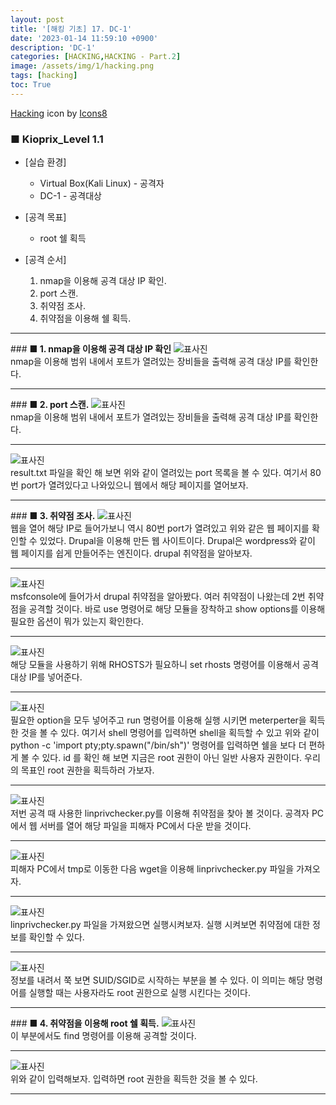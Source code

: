 ```yaml
---
layout: post
title: '[해킹 기초] 17. DC-1'
date: '2023-01-14 11:59:10 +0900'
description: 'DC-1'
categories: [HACKING,HACKING - Part.2]
image: /assets/img/1/hacking.png
tags: [hacking]
toc: True
---
```

<a text-size="1px" target="_blank" href="https://icons8.com/icon/5503/hacking">Hacking</a> icon by <a target="_blank" href="https://icons8.com">Icons8</a>

### <b>■ Kioprix_Level 1.1</b>
- [실습 환경]
    - Virtual Box(Kali Linux) - 공격자
    - DC-1 - 공격대상

- [공격 목표]
    - root 쉘 획득

- [공격 순서]
    1. nmap을 이용해 공격 대상 IP 확인.
    2. port 스캔.
    3. 취약점 조사.
    4. 취약점을 이용해 쉘 획득.

<hr>
### <b>■ 1. nmap을 이용해 공격 대상 IP 확인</b>
<img src="/assets/img/hacking/part2-11/1.png" alt="표사진"><br>
nmap을 이용해 범위 내에서 포트가 열려있는 장비들을 출력해 공격 대상 IP를 확인한다.
<hr>
### <b>■ 2. port 스캔.</b>
<img src="/assets/img/hacking/part2-11/1.1.png" alt="표사진"><br>
nmap을 이용해 범위 내에서 포트가 열려있는 장비들을 출력해 공격 대상 IP를 확인한다.
<hr>
<img src="/assets/img/hacking/part2-11/2.png" alt="표사진"><br>
result.txt 파일을 확인 해 보면 위와 같이 열려있는 port 목록을 볼 수 있다. 여기서 80번 port가 열려있다고 나와있으니 웹에서 해당 페이지를 열어보자.
<hr>
### <b>■ 3. 취약점 조사.</b>
<img src="/assets/img/hacking/part2-11/3.png" alt="표사진"><br>
웹을 열어 해당 IP로 들어가보니 역시 80번 port가 열려있고 위와 같은 웹 페이지를 확인할 수 있었다. Drupal을 이용해 만든 웹 사이트이다. Drupal은 wordpress와 같이
웹 페이지를 쉽게 만들어주는 엔진이다. drupal 취약점을 알아보자.
<hr>
<img src="/assets/img/hacking/part2-11/4.png" alt="표사진"><br>
msfconsole에 들어가서 drupal 취약점을 알아봤다. 여러 취약점이 나왔는데 2번 취약점을 공격할 것이다. 바로 use 명령어로 해당 모듈을 장착하고 show options를 이용해
필요한 옵션이 뭐가 있는지 확인한다.
<hr>
<img src="/assets/img/hacking/part2-11/5.png" alt="표사진"><br>
해당 모듈을 사용하기 위해 RHOSTS가 필요하니 set rhosts 명령어를 이용해서 공격 대상 IP를 넣어준다.
<hr>
<img src="/assets/img/hacking/part2-11/6.png" alt="표사진"><br>
필요한 option을 모두 넣어주고 run 명령어를 이용해 실행 시키면 meterperter을 획득한 것을 볼 수 있다. 여기서 shell 명령어를 입력하면 shell을 획득할 수 있고
위와 같이 python -c 'import pty;pty.spawn("/bin/sh")' 명령어를 입력하면 쉘을 보다 더 편하게 볼 수 있다. id 를 확인 해 보면 지금은 root 권한이 아닌 일반 사용자 권한이다. 우리의 목표인 root 권한을 획득하러 가보자.
<hr>
<img src="/assets/img/hacking/part2-11/7.png" alt="표사진"><br>
저번 공격 때 사용한 linprivchecker.py를 이용해 취약점을 찾아 볼 것이다. 공격자 PC에서 웹 서버를 열어 해당 파일을 피해자 PC에서 다운 받을 것이다.
<hr>
<img src="/assets/img/hacking/part2-11/8.png" alt="표사진"><br>
피해자 PC에서 tmp로 이동한 다음 wget을 이용해 linprivchecker.py 파일을 가져오자.
<hr>
<img src="/assets/img/hacking/part2-11/9.png" alt="표사진"><br>
linprivchecker.py 파일을 가져왔으면 실행시켜보자. 실행 시켜보면 취약점에 대한 정보를 확인할 수 있다.
<hr>
<img src="/assets/img/hacking/part2-11/10.png" alt="표사진"><br>
정보를 내려서 쭉 보면 SUID/SGID로 시작하는 부분을 볼 수 있다. 이 의미는 해당 명령어를 실행할 때는 사용자라도 root 권한으로 실행 시킨다는 것이다.
<hr>
### <b>■ 4. 취약점을 이용해 root 쉘 획득.</b>
<img src="/assets/img/hacking/part2-11/11.png" alt="표사진"><br>
이 부분에서도 find 명령어를 이용해 공격할 것이다.
<hr>
<img src="/assets/img/hacking/part2-11/12.png" alt="표사진"><br>
위와 같이 입력해보자. 입력하면 root 권한을 획득한 것을 볼 수 있다.
<hr>

